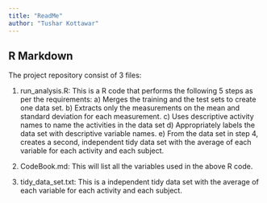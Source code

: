 ```yaml
---
title: "ReadMe"
author: "Tushar Kottawar"
---
```


## R Markdown

The project repository consist of 3 files:

1. run_analysis.R: This is a R code that performs the following 5 steps as per the requirements:
                   a) Merges the training and the test sets to create one data set.
                   b) Extracts only the measurements on the mean and standard deviation for each measurement.
                   c) Uses descriptive activity names to name the activities in the data set
                   d) Appropriately labels the data set with descriptive variable names.
                   e) From the data set in step 4, creates a second, independent tidy data set with the average                        of each variable for each activity and each subject.

2. CodeBook.md: This will list all the variables used in the above R code.
3. tidy_data_set.txt: This is a independent tidy data set with the average of each variable for each activity and each subject.
                   